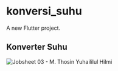 # konversi_suhu

A new Flutter project.

## Konverter Suhu

![Jobsheet 03 - M. Thosin Yuhaililul Hilmi]()
